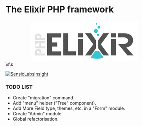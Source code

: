 # The Elixir PHP framework

<div align="center"><img src="./resources/images/ELIXIR_PHP.jpg"/></div>\s\s

[![SensioLabsInsight](https://insight.sensiolabs.com/projects/c359963b-45e2-4a32-aed5-1b27d7bb22b7/big.png)](https://insight.sensiolabs.com/projects/c359963b-45e2-4a32-aed5-1b27d7bb22b7)

### TODO LIST

+ Create "migration" command.
+ Add "menu" helper ("Tree" component).
+ Add More Field type, themes, etc. in a "Form" module.
+ Create "Admin" module.
+ Global refactorisation.

